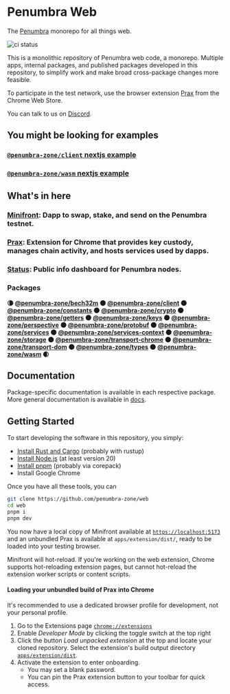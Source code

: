 # Penumbra Web

The [Penumbra](https://penumbra.zone/) monorepo for all things web.

![ci status](https://github.com/penumbra-zone/web/actions/workflows/turbo-ci.yml/badge.svg?branch=main)

This is a monolithic repository of Penumbra web code, a monorepo. Multiple apps,
internal packages, and published packages developed in this repository, to
simplify work and make broad cross-package changes more feasible.

To participate in the test network, use the browser extension
[Prax](https://chrome.google.com/webstore/detail/penumbra-wallet/lkpmkhpnhknhmibgnmmhdhgdilepfghe) from the Chrome Web Store.

You can talk to us on [Discord](https://discord.gg/hKvkrqa3zC).

## You might be looking for examples

### [`@penumbra-zone/client` nextjs example](https://github.com/penumbra-zone/nextjs-penumbra-client-example)

### [`@penumbra-zone/wasm` nextjs example](https://github.com/penumbra-zone/nextjs-penumbra-wasm-example)

## What's in here

### [Minifront](https://app.testnet.penumbra.zone/): Dapp to swap, stake, and send on the Penumbra testnet.

### [Prax](https://chrome.google.com/webstore/detail/penumbra-wallet/lkpmkhpnhknhmibgnmmhdhgdilepfghe): Extension for Chrome that provides key custody, manages chain activity, and hosts services used by dapps.

### [Status](https://grpc.testnet.penumbra.zone/): Public info dashboard for Penumbra nodes.

### Packages

**🌘
[@penumbra-zone/bech32m](https://www.npmjs.com/package/@penumbra-zone/bech32m) 🌑
[@penumbra-zone/client](https://www.npmjs.com/package/@penumbra-zone/client) 🌑
[@penumbra-zone/constants](https://www.npmjs.com/package/@penumbra-zone/constants) 🌑
[@penumbra-zone/crypto](https://www.npmjs.com/package/@penumbra-zone/crypto) 🌑
[@penumbra-zone/getters](https://www.npmjs.com/package/@penumbra-zone/getters) 🌑
[@penumbra-zone/keys](https://www.npmjs.com/package/@penumbra-zone/keys) 🌑
[@penumbra-zone/perspective](https://www.npmjs.com/package/@penumbra-zone/perspective) 🌑
[@penumbra-zone/protobuf](https://www.npmjs.com/package/@penumbra-zone/protobuf) 🌑
[@penumbra-zone/services](https://www.npmjs.com/package/@penumbra-zone/services) 🌑
[@penumbra-zone/services-context](https://www.npmjs.com/package/@penumbra-zone/services-context) 🌑
[@penumbra-zone/storage](https://www.npmjs.com/package/@penumbra-zone/storage) 🌑
[@penumbra-zone/transport-chrome](https://www.npmjs.com/package/@penumbra-zone/transport-chrome) 🌑
[@penumbra-zone/transport-dom](https://www.npmjs.com/package/@penumbra-zone/transport-dom) 🌑
[@penumbra-zone/types](https://www.npmjs.com/package/@penumbra-zone/types) 🌑
[@penumbra-zone/wasm](https://www.npmjs.com/package/@penumbra-zone/wasm)
🌒**

## Documentation

Package-specific documentation is available in each respective package. More
general documentation is available in [docs](docs).

## Getting Started

To start developing the software in this repository, you simply:

- [Install Rust and Cargo](https://doc.rust-lang.org/cargo/getting-started/installation.html) (probably with rustup)
- [Install Node.js](https://nodejs.org/en/download/package-manager) (at least version 20)
- [Install pnpm](https://pnpm.io/installation) (probably via corepack)
- Install Google Chrome

Once you have all these tools, you can

```sh
git clone https://github.com/penumbra-zone/web
cd web
pnpm i
pnpm dev
```

You now have a local copy of Minifront available at
[`https://localhost:5173`](https://localhost:5173) and an unbundled Prax is
available at `apps/extension/dist/`, ready to be loaded into your testing
browser.

Minifront will hot-reload. If you're working on the web extension, Chrome
supports hot-reloading extension pages, but cannot hot-reload the extension
worker scripts or content scripts.

#### Loading your unbundled build of Prax into Chrome

It's recommended to use a dedicated browser profile for development, not your
personal profile.

1. Go to the Extensions page [`chrome://extensions`](chrome://extensions)
2. Enable _Developer Mode_ by clicking the toggle switch at the top right
3. Click the button _Load unpacked extension_ at the top and locate your cloned
   repository. Select the extension's build output directory
   [`apps/extension/dist`](../apps/extension/dist).
4. Activate the extension to enter onboarding.
   - You may set a blank password.
   - You can pin the Prax extension button to your toolbar for quick access.
